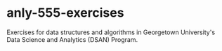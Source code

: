 # anly-555-exercises
Exercises for data structures and algorithms in Georgetown University's Data Science and Analytics (DSAN) Program. 
